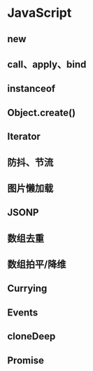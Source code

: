 # JavaScript

## new

## call、apply、bind

## instanceof

## Object.create()

## Iterator

## 防抖、节流

## 图片懒加载

## JSONP

## 数组去重

## 数组拍平/降维

## Currying

## Events

## cloneDeep

## Promise
